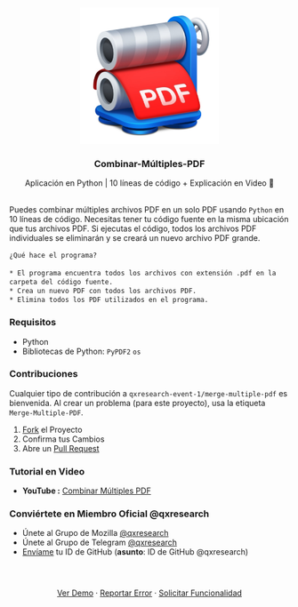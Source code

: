  <br />
<p align="center">
  <a href="https://www.youtube.com/channel/UCX7oe66V8zyFpAJyMfPL9VA   ">
    <img width="250px" src="https://github.com/xiaowuc2/xiaowuc2/blob/master/source/qxr/mpdf.jpg   " alt="Logo">
  </a>

  <h3 align="center">Combinar-Múltiples-PDF</h3>

  <p align="center">
    Aplicación en Python | 10 líneas de código + Explicación en Video 🧭
    <br>
    <br />
  </p>
</p>

Puedes combinar múltiples archivos PDF en un solo PDF usando `Python` en 10 líneas de código. Necesitas tener tu código fuente en la misma ubicación que tus archivos PDF. Si ejecutas el código, todos los archivos PDF individuales se eliminarán y se creará un nuevo archivo PDF grande.
```
¿Qué hace el programa?

* El programa encuentra todos los archivos con extensión .pdf en la carpeta del código fuente.
* Crea un nuevo PDF con todos los archivos PDF.
* Elimina todos los PDF utilizados en el programa.
```
### Requisitos

* Python
* Bibliotecas de Python: `PyPDF2` `os`

### Contribuciones

Cualquier tipo de contribución a `qxresearch-event-1/merge-multiple-pdf` es bienvenida. Al crear un problema (para este proyecto), usa la etiqueta `Merge-Multiple-PDF`.

1. [Fork](https://github.com/qxresearch/qxresearch-event-1/fork   ) el Proyecto
2. Confirma tus Cambios
3. Abre un [Pull Request](https://github.com/qxresearch/qxresearch-event-1/pulls   )

### Tutorial en Video

* **YouTube :** [Combinar Múltiples PDF](https://youtu.be/Tp1nz2hzsiY   )

### Conviértete en Miembro Oficial @qxresearch

* Únete al Grupo de Mozilla [@qxresearch](https://community.mozilla.org/en/groups/qx-research/   )
* Únete al Grupo de Telegram [@qxresearch](https://t.me/qxresearch   )
* <a href = "mailto: rohitmandal814566@gmail.com">Envíame</a> tu ID de GitHub (**asunto**: ID de GitHub @qxresearch)


<h3 align="center"></h3>

  <p align="center">
    <br>
    <br/>
    <a href="https://youtu.be/Tp1nz2hzsiY   ">Ver Demo</a>
    ·
    <a href="https://github.com/qxresearch/qxresearch-event-1/issues   ">Reportar Error</a>
    ·
    <a href="https://github.com/qxresearch/qxresearch-event-1/issues   ">Solicitar Funcionalidad</a>
    <br>
    <br />
  </p>
</p>
